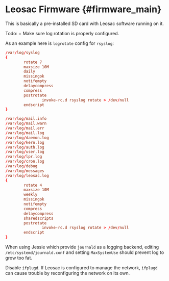 Leosac Firmware {#firmware_main}
================================

This is basically a pre-installed SD card with Leosac software running on it.

Todo:
     + Make sure log rotation is properly configured.
     
As an example here is `logrotate` config for `rsyslog`:

~~~~~~~~~~~~~~~~~~~~~~~~~~~~~~~~~~~~~~~~~~~~~~~~~~~~~~.conf
/var/log/syslog
{
        rotate 7
        maxsize 10M
        daily
        missingok
        notifempty
        delaycompress
        compress
        postrotate
                invoke-rc.d rsyslog rotate > /dev/null
        endscript
}

/var/log/mail.info
/var/log/mail.warn
/var/log/mail.err
/var/log/mail.log
/var/log/daemon.log
/var/log/kern.log
/var/log/auth.log
/var/log/user.log
/var/log/lpr.log
/var/log/cron.log
/var/log/debug
/var/log/messages
/var/log/leosac.log
{
        rotate 4
        maxsize 10M
        weekly
        missingok
        notifempty
        compress
        delaycompress
        sharedscripts
        postrotate
                invoke-rc.d rsyslog rotate > /dev/null
        endscript
}
~~~~~~~~~~~~~~~~~~~~~~~~~~~~~~~~~~~~~~~~~~~~~~~~~~~~~~


When using Jessie which provide `journald` as a logging backend, editing
`/etc/systemd/journald.conf` and setting `MaxSystemUse` should prevent log to grow
too fat.


Disable `ifplugd`. If Leosac is configured to manage the network, `ifplugd` can
cause trouble by reconfiguring the network on its own.

